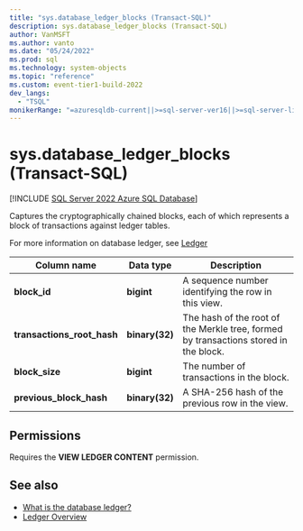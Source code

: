 ```yaml
---
title: "sys.database_ledger_blocks (Transact-SQL)"
description: sys.database_ledger_blocks (Transact-SQL)
author: VanMSFT
ms.author: vanto
ms.date: "05/24/2022"
ms.prod: sql
ms.technology: system-objects
ms.topic: "reference"
ms.custom: event-tier1-build-2022
dev_langs:
  - "TSQL"
monikerRange: "=azuresqldb-current||>=sql-server-ver16||>=sql-server-linux-ver16"
---
```

# sys.database_ledger_blocks (Transact-SQL)
[!INCLUDE [SQL Server 2022 Azure SQL Database](../../includes/applies-to-version/sqlserver2022-asdb.md)]

Captures the cryptographically chained blocks, each of which represents a block of transactions against ledger tables.

For more information on database ledger, see [Ledger](/azure/azure-sql/database/ledger-overview)

|Column name|Data type|Description|  
|-----------------|---------------|-----------------|
|**block_id**|**bigint**|A sequence number identifying the row in this view.|
|**transactions_root_hash**|**binary(32)**|The hash of the root of the Merkle tree, formed by transactions stored in the block.|
|**block_size**|**bigint**|The number of transactions in the block.|
|**previous_block_hash**|**binary(32)**|A SHA-256 hash of the previous row in the view.|

## Permissions

Requires the **VIEW LEDGER CONTENT** permission.

## See also

- [What is the database ledger?](/sql/relational-databases/security/ledger/ledger-database-ledger)
- [Ledger Overview](/sql/relational-databases/security/ledger/ledger-overview)
